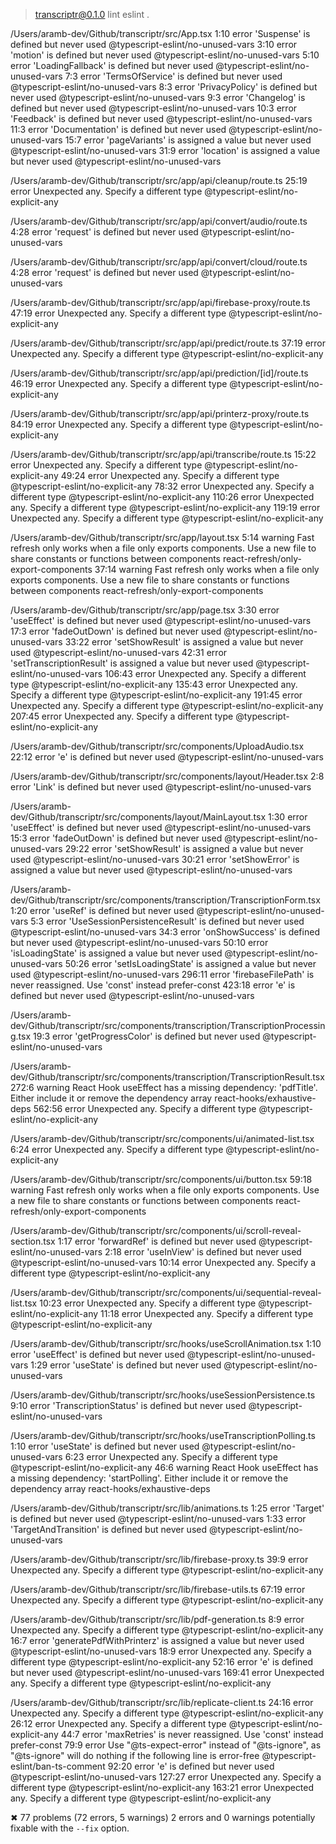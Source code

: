 
> transcriptr@0.1.0 lint
> eslint .


/Users/aramb-dev/Github/transcriptr/src/App.tsx
   1:10  error  'Suspense' is defined but never used               @typescript-eslint/no-unused-vars
   3:10  error  'motion' is defined but never used                 @typescript-eslint/no-unused-vars
   5:10  error  'LoadingFallback' is defined but never used        @typescript-eslint/no-unused-vars
   7:3   error  'TermsOfService' is defined but never used         @typescript-eslint/no-unused-vars
   8:3   error  'PrivacyPolicy' is defined but never used          @typescript-eslint/no-unused-vars
   9:3   error  'Changelog' is defined but never used              @typescript-eslint/no-unused-vars
  10:3   error  'Feedback' is defined but never used               @typescript-eslint/no-unused-vars
  11:3   error  'Documentation' is defined but never used          @typescript-eslint/no-unused-vars
  15:7   error  'pageVariants' is assigned a value but never used  @typescript-eslint/no-unused-vars
  31:9   error  'location' is assigned a value but never used      @typescript-eslint/no-unused-vars

/Users/aramb-dev/Github/transcriptr/src/app/api/cleanup/route.ts
  25:19  error  Unexpected any. Specify a different type  @typescript-eslint/no-explicit-any

/Users/aramb-dev/Github/transcriptr/src/app/api/convert/audio/route.ts
  4:28  error  'request' is defined but never used  @typescript-eslint/no-unused-vars

/Users/aramb-dev/Github/transcriptr/src/app/api/convert/cloud/route.ts
  4:28  error  'request' is defined but never used  @typescript-eslint/no-unused-vars

/Users/aramb-dev/Github/transcriptr/src/app/api/firebase-proxy/route.ts
  47:19  error  Unexpected any. Specify a different type  @typescript-eslint/no-explicit-any

/Users/aramb-dev/Github/transcriptr/src/app/api/predict/route.ts
  37:19  error  Unexpected any. Specify a different type  @typescript-eslint/no-explicit-any

/Users/aramb-dev/Github/transcriptr/src/app/api/prediction/[id]/route.ts
  46:19  error  Unexpected any. Specify a different type  @typescript-eslint/no-explicit-any

/Users/aramb-dev/Github/transcriptr/src/app/api/printerz-proxy/route.ts
  84:19  error  Unexpected any. Specify a different type  @typescript-eslint/no-explicit-any

/Users/aramb-dev/Github/transcriptr/src/app/api/transcribe/route.ts
   15:22  error  Unexpected any. Specify a different type  @typescript-eslint/no-explicit-any
   49:24  error  Unexpected any. Specify a different type  @typescript-eslint/no-explicit-any
   78:32  error  Unexpected any. Specify a different type  @typescript-eslint/no-explicit-any
  110:26  error  Unexpected any. Specify a different type  @typescript-eslint/no-explicit-any
  119:19  error  Unexpected any. Specify a different type  @typescript-eslint/no-explicit-any

/Users/aramb-dev/Github/transcriptr/src/app/layout.tsx
   5:14  warning  Fast refresh only works when a file only exports components. Use a new file to share constants or functions between components  react-refresh/only-export-components
  37:14  warning  Fast refresh only works when a file only exports components. Use a new file to share constants or functions between components  react-refresh/only-export-components

/Users/aramb-dev/Github/transcriptr/src/app/page.tsx
    3:30  error  'useEffect' is defined but never used                        @typescript-eslint/no-unused-vars
   17:3   error  'fadeOutDown' is defined but never used                      @typescript-eslint/no-unused-vars
   33:22  error  'setShowResult' is assigned a value but never used           @typescript-eslint/no-unused-vars
   42:31  error  'setTranscriptionResult' is assigned a value but never used  @typescript-eslint/no-unused-vars
  106:43  error  Unexpected any. Specify a different type                     @typescript-eslint/no-explicit-any
  135:43  error  Unexpected any. Specify a different type                     @typescript-eslint/no-explicit-any
  191:45  error  Unexpected any. Specify a different type                     @typescript-eslint/no-explicit-any
  207:45  error  Unexpected any. Specify a different type                     @typescript-eslint/no-explicit-any

/Users/aramb-dev/Github/transcriptr/src/components/UploadAudio.tsx
  22:12  error  'e' is defined but never used  @typescript-eslint/no-unused-vars

/Users/aramb-dev/Github/transcriptr/src/components/layout/Header.tsx
  2:8  error  'Link' is defined but never used  @typescript-eslint/no-unused-vars

/Users/aramb-dev/Github/transcriptr/src/components/layout/MainLayout.tsx
   1:30  error  'useEffect' is defined but never used               @typescript-eslint/no-unused-vars
  15:3   error  'fadeOutDown' is defined but never used             @typescript-eslint/no-unused-vars
  29:22  error  'setShowResult' is assigned a value but never used  @typescript-eslint/no-unused-vars
  30:21  error  'setShowError' is assigned a value but never used   @typescript-eslint/no-unused-vars

/Users/aramb-dev/Github/transcriptr/src/components/transcription/TranscriptionForm.tsx
    1:20  error  'useRef' is defined but never used                           @typescript-eslint/no-unused-vars
    5:3   error  'UseSessionPersistenceResult' is defined but never used      @typescript-eslint/no-unused-vars
   34:3   error  'onShowSuccess' is defined but never used                    @typescript-eslint/no-unused-vars
   50:10  error  'isLoadingState' is assigned a value but never used          @typescript-eslint/no-unused-vars
   50:26  error  'setIsLoadingState' is assigned a value but never used       @typescript-eslint/no-unused-vars
  296:11  error  'firebaseFilePath' is never reassigned. Use 'const' instead  prefer-const
  423:18  error  'e' is defined but never used                                @typescript-eslint/no-unused-vars

/Users/aramb-dev/Github/transcriptr/src/components/transcription/TranscriptionProcessing.tsx
  19:3  error  'getProgressColor' is defined but never used  @typescript-eslint/no-unused-vars

/Users/aramb-dev/Github/transcriptr/src/components/transcription/TranscriptionResult.tsx
  272:6   warning  React Hook useEffect has a missing dependency: 'pdfTitle'. Either include it or remove the dependency array  react-hooks/exhaustive-deps
  562:56  error    Unexpected any. Specify a different type                                                                     @typescript-eslint/no-explicit-any

/Users/aramb-dev/Github/transcriptr/src/components/ui/animated-list.tsx
  6:24  error  Unexpected any. Specify a different type  @typescript-eslint/no-explicit-any

/Users/aramb-dev/Github/transcriptr/src/components/ui/button.tsx
  59:18  warning  Fast refresh only works when a file only exports components. Use a new file to share constants or functions between components  react-refresh/only-export-components

/Users/aramb-dev/Github/transcriptr/src/components/ui/scroll-reveal-section.tsx
   1:17  error  'forwardRef' is defined but never used    @typescript-eslint/no-unused-vars
   2:18  error  'useInView' is defined but never used     @typescript-eslint/no-unused-vars
  10:14  error  Unexpected any. Specify a different type  @typescript-eslint/no-explicit-any

/Users/aramb-dev/Github/transcriptr/src/components/ui/sequential-reveal-list.tsx
  10:23  error  Unexpected any. Specify a different type  @typescript-eslint/no-explicit-any
  11:18  error  Unexpected any. Specify a different type  @typescript-eslint/no-explicit-any

/Users/aramb-dev/Github/transcriptr/src/hooks/useScrollAnimation.tsx
  1:10  error  'useEffect' is defined but never used  @typescript-eslint/no-unused-vars
  1:29  error  'useState' is defined but never used   @typescript-eslint/no-unused-vars

/Users/aramb-dev/Github/transcriptr/src/hooks/useSessionPersistence.ts
  9:10  error  'TranscriptionStatus' is defined but never used  @typescript-eslint/no-unused-vars

/Users/aramb-dev/Github/transcriptr/src/hooks/useTranscriptionPolling.ts
   1:10  error    'useState' is defined but never used                                                                             @typescript-eslint/no-unused-vars
   6:23  error    Unexpected any. Specify a different type                                                                         @typescript-eslint/no-explicit-any
  46:6   warning  React Hook useEffect has a missing dependency: 'startPolling'. Either include it or remove the dependency array  react-hooks/exhaustive-deps

/Users/aramb-dev/Github/transcriptr/src/lib/animations.ts
  1:25  error  'Target' is defined but never used               @typescript-eslint/no-unused-vars
  1:33  error  'TargetAndTransition' is defined but never used  @typescript-eslint/no-unused-vars

/Users/aramb-dev/Github/transcriptr/src/lib/firebase-proxy.ts
  39:9  error  Unexpected any. Specify a different type  @typescript-eslint/no-explicit-any

/Users/aramb-dev/Github/transcriptr/src/lib/firebase-utils.ts
  67:19  error  Unexpected any. Specify a different type  @typescript-eslint/no-explicit-any

/Users/aramb-dev/Github/transcriptr/src/lib/pdf-generation.ts
    8:9   error  Unexpected any. Specify a different type                      @typescript-eslint/no-explicit-any
   16:7   error  'generatePdfWithPrinterz' is assigned a value but never used  @typescript-eslint/no-unused-vars
   18:9   error  Unexpected any. Specify a different type                      @typescript-eslint/no-explicit-any
   52:16  error  'e' is defined but never used                                 @typescript-eslint/no-unused-vars
  169:41  error  Unexpected any. Specify a different type                      @typescript-eslint/no-explicit-any

/Users/aramb-dev/Github/transcriptr/src/lib/replicate-client.ts
   24:16  error  Unexpected any. Specify a different type                                                                             @typescript-eslint/no-explicit-any
   26:12  error  Unexpected any. Specify a different type                                                                             @typescript-eslint/no-explicit-any
   44:7   error  'maxRetries' is never reassigned. Use 'const' instead                                                                prefer-const
   79:9   error  Use "@ts-expect-error" instead of "@ts-ignore", as "@ts-ignore" will do nothing if the following line is error-free  @typescript-eslint/ban-ts-comment
   92:20  error  'e' is defined but never used                                                                                        @typescript-eslint/no-unused-vars
  127:27  error  Unexpected any. Specify a different type                                                                             @typescript-eslint/no-explicit-any
  163:21  error  Unexpected any. Specify a different type                                                                             @typescript-eslint/no-explicit-any

✖ 77 problems (72 errors, 5 warnings)
  2 errors and 0 warnings potentially fixable with the `--fix` option.

